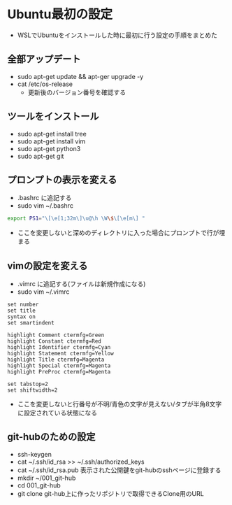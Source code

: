 # Ubuntu最初の設定
- WSLでUbuntuをインストールした時に最初に行う設定の手順をまとめた

## 全部アップデート
- sudo apt-get update && apt-ger upgrade -y
- cat /etc/os-release
	- 更新後のバージョン番号を確認する

## ツールをインストール
- sudo apt-get install tree
- sudo apt-get install vim
- sudo apt-get python3
- sudo apt-get git

## プロンプトの表示を変える
- .bashrc に追記する
- sudo vim ~/.bashrc
```bash
export PS1="\[\e[1;32m\]\u@\h \W\$\[\e[m\] "
```
- ここを変更しないと深めのディレクトリに入った場合にプロンプトで行が埋まる

## vimの設定を変える
- .vimrc に追記する(ファイルは新規作成になる)
- sudo vim ~/.vimrc
```vimrc
set number
set title
syntax on
set smartindent

highlight Comment ctermfg=Green
highlight Constant ctermfg=Red
highlight Identifier ctermfg=Cyan
highlight Statement ctermfg=Yellow
highlight Title ctermfg=Magenta
highlight Special ctermfg=Magenta
highlight PreProc ctermfg=Magenta

set tabstop=2
set shiftwidth=2

```
- ここを変更しないと行番号が不明/青色の文字が見えない/タブが半角8文字に設定されている状態になる


## git-hubのための設定
- ssh-keygen
- cat ~/.ssh/id_rsa >> ~/.ssh/authorized_keys
- cat ~/.ssh/id_rsa.pub 表示された公開鍵をgit-hubのsshページに登録する
- mkdir ~/001_git-hub
- cd 001_git-hub
- git clone git-hub上に作ったリポジトリで取得できるClone用のURL
